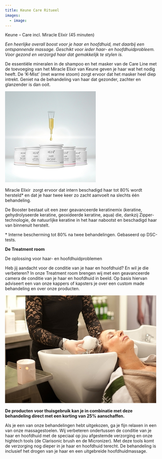 ```yaml
---
title: Keune Care Ritueel
images:
  - image:
---
```



Keune – Care incl. Miracle Elixir (45 minuten)

*Een heerlijke overall boost voor je haar en hoofdhuid, met daarbij een ontspannende massage. Geschikt voor ieder haar- en hoofdhuidprobleem. Voor gezond en verzorgd haar dat gemakkelijk te stylen is.*

De essenti&euml;le mineralen in de shampoo en het masker van de Care Line met de toevoeging van het Miracle Elixir van Keune geven je haar wat het nodig heeft. De ‘K-Mist’ (met warme stoom) zorgt ervoor dat het masker heel diep intrekt. Geniet na de behandeling van haar dat gezonder, zachter en glanzender is dan ooit.

![](/uploads1/versions/keune-miracle-elixir-haar-shampoo-mi---x----300-300x---.jpg)

Miracle Elixir&nbsp; zorgt ervoor dat intern beschadigd haar tot 80% wordt hersteld\* en dat je haar twee keer zo zacht aanvoelt na slechts &eacute;&eacute;n behandeling.

De Booster bestaat uit een zeer geavanceerde keratinemix (keratine, gehydrolyseerde keratine, geoxideerde keratine, aqua) die, dankzij Zipper-technologie, de natuurlijke keratine in het haar nabootst en beschadigd haar van binnenuit herstelt.

\* Interne bescherming tot 80% na twee behandelingen. Gebaseerd op DSC-tests.

**De Treatment room**

De oplossing voor haar- en hoofdhuidproblemen

Heb jij aandacht voor de conditie van je haar en hoofdhuid? En wil je die verbeteren? In onze Treatment room brengen wij met een geavanceerde camera de conditie van je haar en hoofdhuid in beeld. Op basis hiervan adviseert een van onze kappers of kapsters je over een custom made behandeling en over onze producten.

![](/uploads1/versions/aaa-treatment-room-kerastase-brush-kapper-1---x----500-355x---.jpg)

**De producten voor thuisgebruik kan je in combinatie met deze behandeling direct met een korting van 25% aanschaffen.**

Als je een van onze behandelingen hebt uitgekozen, ga je fijn relaxen in een van onze massagestoelen. Wij verbeteren ondertussen de conditie van je haar en hoofdhuid met de speciaal op jou afgestemde verzorging en onze hightech tools (de Clarisonic brush en de Micronizer). Met deze tools komt de verzorging nog dieper in je haar en hoofdhuid terecht. De behandeling is inclusief het drogen van je haar en een uitgebreide hoofdhuidmassage.